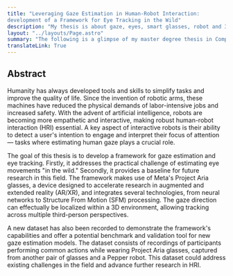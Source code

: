 ```yaml
---
title: "Leveraging Gaze Estimation in Human-Robot Interaction:
development of a Framework for Eye Tracking in the Wild"
description: "My thesis is about gaze, eyes, smart glasses, robot and 3d space reconstruction."
layout: "../layouts/Page.astro"
summary: "The following is a glimpse of my master degree thesis in Computer Engineering. During its development I researched about the eye and gaze tracking importance in human robot interaction, I then built a framework to estimate it in common - not laboratory-based - scenes."
translateLink: True
---
```


## Abstract

Humanity has always developed tools and skills to simplify tasks and improve the quality of life. Since the invention of robotic arms, these machines have reduced the physical demands of labor-intensive jobs and increased safety. With the advent of artificial intelligence, robots are becoming more empathetic and interactive, making robust human-robot interaction (HRI) essential. A key aspect of interactive robots is their ability to detect a user's intention to engage and interpret their focus of attention — tasks where estimating human gaze plays a crucial role.

The goal of this thesis is to develop a framework for gaze estimation and eye tracking. Firstly, it addresses the practical challenge of estimating eye movements "in the wild." Secondly, it provides a baseline for future research in this field. The framework makes use of Meta's Project Aria glasses, a device designed to accelerate research in augmented and extended reality (AR/XR), and integrates several technologies, from neural networks to Structure From Motion (SFM) processing. The gaze direction can effectually be localized within a 3D environment, allowing tracking across multiple third-person perspectives.

A new dataset has also been recorded to demonstrate the framework's capabilities and offer a potential benchmark and validation tool for new gaze estimation models. The dataset consists of recordings of participants performing common actions while wearing Project Aria glasses, captured from another pair of glasses and a Pepper robot. This dataset could address existing challenges in the field and advance further research in HRI.  
